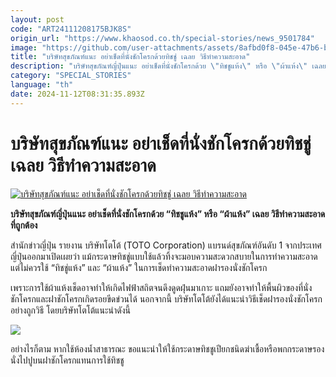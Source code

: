 ```yaml
---
layout: post
code: "ART24111208175BJK8S"
origin_url: "https://www.khaosod.co.th/special-stories/news_9501784"
image: "https://github.com/user-attachments/assets/8afbd0f8-045e-47b6-bfd6-375fc70adbd1"
title: "บริษัทสุขภัณฑ์แนะ อย่าเช็ดที่นั่งชักโครกด้วยทิชชู่ เฉลย วิธีทำความสะอาด"
description: "บริษัทสุขภัณฑ์ญี่ปุ่นแนะ อย่าเช็ดที่นั่งชักโครกด้วย \"ทิชชูแห้ง\" หรือ \"ผ้าแห้ง\" เฉลย วิธีทำความสะอาดที่ถูกต้อง"
category: "SPECIAL_STORIES"
language: "th"
date: 2024-11-12T08:31:35.893Z
---
```


# บริษัทสุขภัณฑ์แนะ อย่าเช็ดที่นั่งชักโครกด้วยทิชชู่ เฉลย วิธีทำความสะอาด

[![บริษัทสุขภัณฑ์แนะ อย่าเช็ดที่นั่งชักโครกด้วยทิชชู่ เฉลย วิธีทำความสะอาด](https://www.khaosod.co.th/wpapp/uploads/2024/11/washing-the-toilet111.jpg "บริษัทสุขภัณฑ์แนะ อย่าเช็ดที่นั่งชักโครกด้วยทิชชู่ เฉลย วิธีทำความสะอาด")](https://www.khaosod.co.th/wpapp/uploads/2024/11/washing-the-toilet111.jpg)

**บริษัทสุขภัณฑ์ญี่ปุ่นแนะ อย่าเช็ดที่นั่งชักโครกด้วย “ทิชชูแห้ง” หรือ “ผ้าแห้ง” เฉลย วิธีทำความสะอาดที่ถูกต้อง**

สำนักข่าวญี่ปุ่น รายงาน บริษัทโตโต้ (TOTO Corporation) แบรนด์สุขภัณฑ์อันดับ 1 จากประเทศญี่ปุ่นออกมาเปิดเผยว่า แม้กระดาษทิชชู่แบบใช้แล้วทิ้งจะมอบความสะดวกสบายในการทำความสะอาด แต่ไม่ควรใช้ “ทิชชู่แห้ง” และ “ผ้าแห้ง” ในการเช็ดทำความสะอาดฝารองนั่งชักโครก

เพราะการใช้ผ้าแห้งเช็ดอาจทำให้เกิดไฟฟ้าสถิตจนดึงดูดฝุ่นมาเกาะ แถมยังอาจทำให้พื้นผิวของที่นั่งชักโครกและฝาชักโครกเกิดรอยขีดข่วนได้ นอกจากนี้ บริษัทโตโต้ยังได้แนะนำวิธีเช็ดฝารองนั่งชักโครกอย่างถูกวิธี โดยบริษัทโตโต้แนะนำดังนี้

[![](https://www.khaosod.co.th/wpapp/uploads/2024/11/13-2.jpg)](https://www.khaosod.co.th/wpapp/uploads/2024/11/13-2.jpg)

อย่างไรก็ตาม หากใช้ห้องน้ำสาธารณะ ขอแนะนำให้ใช้กระดาษทิชชูเปียกชนิดฆ่าเชื้อหรือพกกระดาษรองนั่งไปปูบนฝาชักโครกแทนการใช้ทิชชู